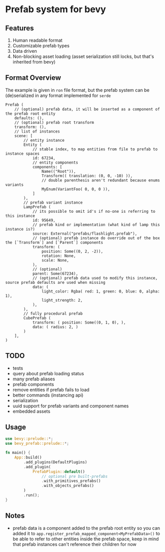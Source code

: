 # Prefab system for bevy

## Features

1. Human readable format
2. Customizable prefab types
3. Data driven
4. Non-blocking asset loading (asset serialization still locks, but that's inherited from bevy)

## Format Overview

The example is given in `ron` file format, but the prefab system can be (de)serialized in any format implemented for `serde`

```json5
Prefab (
    // (optional) prefab data, it will be inserted as a component of the prefab root entity
    defaults: (),
    // (optional) prefab root transform
    transform: (),
    // list of instances
    scene: [
        // entity instance
        Entity (
            // stable index, to map entities from file to prefab to instance spaces
            id: 67234,
            // entity components
            components: [
                Name(("Root")),
                Transform(( translation: (0, 0, -10) )),
                // double parenthesis aren't redundant because enums variants
                MyEnum(VariantFoo( 0, 0, 0 )),
            ]
        ),
        // prefab variant instance
        LampPrefab (
            // its possible to omit id's if no-one is referring to this instance
            id: 95649,
            // prefab kind or implementation (what kind of lamp this instance is?)
            source: External("prefabs/flashlight.prefab"),
            // (optional) prefab instance do override out of the box the [`Transform`] and [`Parent`] components
            transform: (
                position: Some((0, 2, -2)),
                rotation: None,
                scale: None,
            ),
            // (optional) 
            parent: Some(67234),
            // (optional) prefab data used to modify this instance, source prefab defaults are used when missing
            data: (
                light_color: Rgba( red: 1, green: 0, blue: 0, alpha: 1),
                light_strength: 2,
            ),
        ),
        // fully procedural prefab
        CubePrefab (
            transform: ( position: Some((0, 1, 0), ),
            data: ( radius: 2, )
        )
    ],
)
```

## TODO

- tests
- query about prefab loading status
- many prefab aliases
- prefab components
- remove entities if prefab fails to load
- better commands (instancing api)
- serialization
- uuid support for prefab variants and component names
- embedded assets

## Usage

```rust
use bevy::prelude::*;
use bevy_prefab::prelude::*;

fn main() {
    App::build()
        .add_plugins(DefaultPlugins)
        .add_plugin(
            PrefabPlugin::default()
                // optional pre built-prefabs
                .with_primitives_prefabs()
                .with_objects_prefabs()
        )
        .run();
}
```

## Notes

- prefab data is a component added to the prefab root entity so you can added it to `app.register_prefab_mapped_component<MyPrefabData>()`
to be able to refer to other entities inside the prefab space, keep in mind that prefab instances can't reference
their children for now